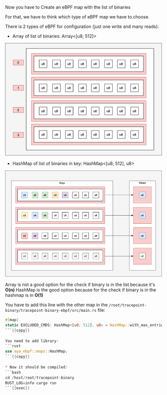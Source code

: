 Now you have to Create an eBPF map with the list of binaries

For that, we have to think which type of eBPF map we have to choose.

There is 2 types of eBPF for configuration (just one write and many reads):
* Array of list of binaries:  Array<[u8; 512]>

![map of four entries of arrays of 8 entries](../../img/second-map-array.png)

* HashMap of list of binaries in key: HashMap<[u8; 512], u8>

![map of four keys of hash](../../img/second-map-hash.png)

Array is not a good option for the check if binary is in the list because it's **O(n)**
HashMap is the good option because for the check if binary is in the hashmap is in **O(1)**

You have to add this line with the other map in the `/root/tracepoint-binary/tracepoint-binary-ebpf/src/main.rs` file:
```rust
#[map]
static EXCLUDED_CMDS: HashMap<[u8; 512], u8> = HashMap::with_max_entries(10, 0);
```{{copy}}

You need to add library:
```rust
use aya_ebpf::maps::HashMap;
```{{copy}}

* Now it should be compiled:
```bash
cd /host/root/tracepoint-binary
RUST_LOG=info cargo run
```{{exec}}
